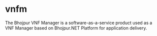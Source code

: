 # vnfm
The Bhojpur VNF Manager is a software-as-a-service product used as a VNF Manager based on Bhojpur.NET Platform for application delivery.

